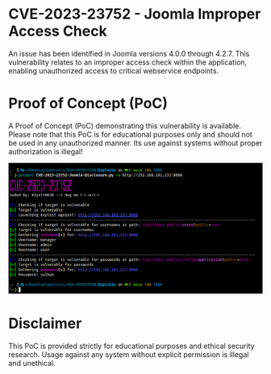 # CVE-2023-23752 - Joomla Improper Access Check

An issue has been identified in Joomla versions 4.0.0 through 4.2.7. This vulnerability relates to an improper access check within the application, enabling unauthorized access to critical webservice endpoints.

# Proof of Concept (PoC)

A Proof of Concept (PoC) demonstrating this vulnerability is available. Please note that this PoC is for educational purposes only and should not be used in any unauthorized manner. Its use against systems without proper authorization is illegal!

![ALT Text](Screenshot_2023-12-04_05-57-27.png)

# Disclaimer 
This PoC is provided strictly for educational purposes and ethical security research. Usage against any system without explicit permission is illegal and unethical.
